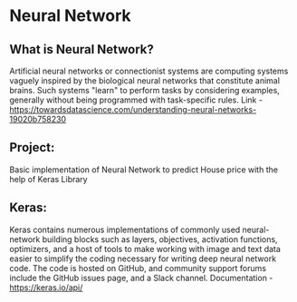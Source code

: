 # Neural Network

## What is Neural Network?
Artificial neural networks or connectionist systems are computing systems vaguely inspired by the biological neural networks that constitute animal brains. Such systems "learn" to perform tasks by considering examples, generally without being programmed with task-specific rules. Link - https://towardsdatascience.com/understanding-neural-networks-19020b758230

## Project:
Basic implementation of Neural Network to predict House price with the help of Keras Library

## Keras:
Keras contains numerous implementations of commonly used neural-network building blocks such as layers, objectives, activation functions, optimizers, and a host of tools to make working with image and text data easier to simplify the coding necessary for writing deep neural network code. The code is hosted on GitHub, and community support forums include the GitHub issues page, and a Slack channel. Documentation - https://keras.io/api/
